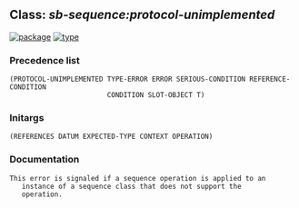 ## Class: ***sb-sequence:protocol-unimplemented***
[![package](https://img.shields.io/badge/Package-SB--SEQUENCE-5f9ea0.svg?style=social&colorA=999999)](../) [![type](https://img.shields.io/badge/Type-Class-5f9ea0.svg?style=social&colorA=999999)](../#class) 
### Precedence list
```
(PROTOCOL-UNIMPLEMENTED TYPE-ERROR ERROR SERIOUS-CONDITION REFERENCE-CONDITION
                        CONDITION SLOT-OBJECT T)
```
### Initargs
```
(REFERENCES DATUM EXPECTED-TYPE CONTEXT OPERATION)
```
### Documentation
```
This error is signaled if a sequence operation is applied to an
   instance of a sequence class that does not support the
   operation.
```
